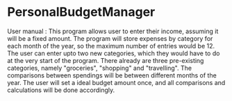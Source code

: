# PersonalBudgetManager
User manual : This program allows user to enter their income, assuming it will be a fixed amount. The program will store expenses by category for each month of the year, so the maximum number of entries would be 12. The user can enter upto two new categories, which they would have to do at the very start of the program. There already are three pre-existing categories, namely "groceries", "shopping" and "travelling". The comparisons between spendings will be between different months of the year. The user will set a ideal budget amount once, and all comparisons and calculations will be done accordingly.
